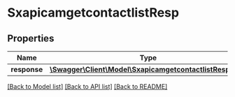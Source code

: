 # SxapicamgetcontactlistResp

## Properties
Name | Type | Description | Notes
------------ | ------------- | ------------- | -------------
**response** | [**\Swagger\Client\Model\SxapicamgetcontactlistResponse**](SxapicamgetcontactlistResponse.md) |  | [optional] 

[[Back to Model list]](../README.md#documentation-for-models) [[Back to API list]](../README.md#documentation-for-api-endpoints) [[Back to README]](../README.md)


